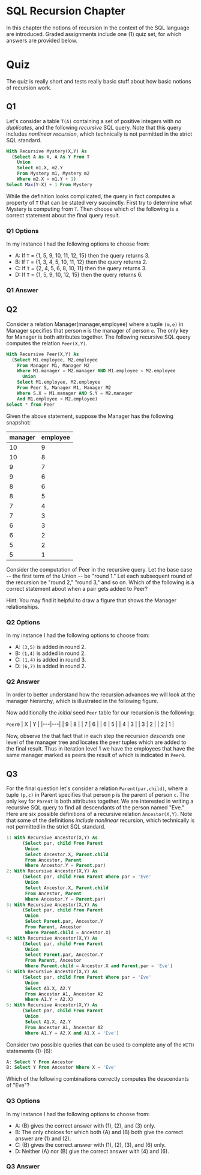 # SQL Recursion Chapter

In this chapter the notions of recursion in the context of the SQL language are 
introduced. Graded assignments include one (1) quiz set, for which answers are 
provided below.


# Quiz

The quiz is really short and tests really basic stuff about how basic notions of 
recursion work.


## Q1

Let's consider a table `T(A)` containing a set of positive integers with *no duplicates*, 
and the following *recursive* SQL query. Note that this query includes *nonlinear recursion*, 
which technically is not permitted in the strict SQL standard.

```sql
With Recursive Mystery(X,Y) As
  (Select A As X, A As Y From T
    Union
    Select m1.X, m2.Y
    From Mystery m1, Mystery m2
    Where m2.X = m1.Y + 1)
Select Max(Y-X) + 1 From Mystery
```

While the definition looks complicated, the query in fact computes a property of `T` that can be 
stated very succinctly. First try to determine what Mystery is computing from `T`. Then choose 
which of the following is a correct statement about the final query result.

### Q1 Options

In my instance I had the following options to choose from:

 * A: If `T` = {1, 5, 9, 10, 11, 12, 15} then the query returns 3.
 * B: If `T` = {1, 3, 4, 5, 10, 11, 12} then the query returns 2.
 * C: If `T` = {2, 4, 5, 6, 8, 10, 11} then the query returns 3.
 * D: If `T` = {1, 5, 9, 10, 12, 15} then the query returns 6.

### Q1 Answer

## Q2

Consider a relation Manager(manager,employee) where a tuple `(m,e)` in Manager specifies that 
person `m` is the manager of person `e`. The only key for Manager is both attributes together. 
The following recursive SQL query computes the relation `Peer(X,Y)`.

```sql
With Recursive Peer(X,Y) As
  (Select M1.employee, M2.employee
    From Manager M1, Manager M2
    Where M1.manager = M2.manager AND M1.employee < M2.employee
      Union
    Select M1.employee, M2.employee
    From Peer S, Manager M1, Manager M2
    Where S.X = M1.manager AND S.Y = M2.manager
    And M1.employee < M2.employee)
Select * from Peer
```

Given the above statement, suppose the Manager has the following snapshot: 

| manager | employee |
|---------|----------|
|    10   |     9    |
|    10   |     8    |
|    9    |     7    |
|    9    |     6    |
|    8    |     6    |
|    8    |     5    |
|    7    |     4    |
|    7    |     3    |
|    6    |     3    |
|    6    |     2    |
|    5    |     2    |
|    5    |     1    |

Consider the computation of Peer in the recursive query. Let the base case -- the first 
term of the Union -- be "round 1." Let each subsequent round of the recursion 
be "round 2," "round 3," and so on. Which of the following is a correct statement about 
when a pair gets added to Peer? 

Hint: You may find it helpful to draw a figure that shows the Manager relationships.

### Q2 Options

In my instance I had the following options to choose from:

 * A: `(3,5)` is added in round 2.
 * B: `(1,4)` is added in round 2.
 * C: `(1,4)` is added in round 3.
 * D: `(6,7)` is added in round 2.

### Q2 Answer

In order to better understand how the recursion advances we will look at the manager
hierarchy, which is illustrated in the following figure.

Now additionally the *initial* seed `Peer` table for our recursion is 
the following:

 `Peer0`
| X | Y |
|---|---|
| 9 | 8 |
| 7 | 6 |
| 6 | 5 |
| 4 | 3 |
| 3 | 2 |
| 2 | 1 |


Now, observe the that fact that in each step the recursion *descends* one level of the manager
tree and locates the peer tuples which are added to the final result. Thus in iteration level
1 we have the employees that have the same manager marked as peers the result of which is
indicated in `Peer0`.

## Q3

For the final question let's consider a relation `Parent(par,child)`, where a tuple `(p,c)` 
in Parent specifies that person `p` is the parent of person `c`. The only key for `Parent` 
is both attributes together. We are interested in writing a recursive SQL query to find 
all descendants of the person named "Eve." Here are six possible definitions of a 
recursive relation `Ancestor(X,Y)`. Note that some of the definitions *include nonlinear* 
recursion, which technically is not permitted in the strict SQL standard.

```sql
1: With Recursive Ancestor(X,Y) As
      (Select par, child From Parent
       Union
       Select Ancestor.X, Parent.child
       From Ancestor, Parent
       Where Ancestor.Y = Parent.par)
2: With Recursive Ancestor(X,Y) As
      (Select par, child From Parent Where par = 'Eve'
       Union
       Select Ancestor.X, Parent.child
       From Ancestor, Parent
       Where Ancestor.Y = Parent.par)
3: With Recursive Ancestor(X,Y) As
      (Select par, child From Parent
       Union
       Select Parent.par, Ancestor.Y
       From Parent, Ancestor
       Where Parent.child = Ancestor.X)
4: With Recursive Ancestor(X,Y) As
      (Select par, child From Parent
       Union
       Select Parent.par, Ancestor.Y
       From Parent, Ancestor
       Where Parent.child = Ancestor.X and Parent.par = 'Eve')
5: With Recursive Ancestor(X,Y) As
      (Select par, child From Parent Where par = 'Eve'
       Union
       Select A1.X, A2.Y
       From Ancestor A1, Ancestor A2
       Where A1.Y = A2.X)
6: With Recursive Ancestor(X,Y) As
      (Select par, child From Parent
       Union
       Select A1.X, A2.Y
       From Ancestor A1, Ancestor A2
       Where A1.Y = A2.X and A1.X = 'Eve')
```

Consider two possible queries that can be used to complete any of the `WITH` 
statements (1)-(6):

```sql
A: Select Y From Ancestor
B: Select Y From Ancestor Where X = 'Eve'
```

Which of the following combinations correctly computes the descendants of "Eve"?

### Q3 Options

In my instance I had the following options to choose from:

 * A: (B) gives the correct answer with (1), (2), and (3) only.
 * B: The only choices for which both (A) and (B) both give the correct answer are (1) and (2). 
 * C: (B) gives the correct answer with (1), (2), (3), and (6) only.
 * D: Neither (A) nor (B) give the correct answer with (4) and (6).

### Q3 Answer